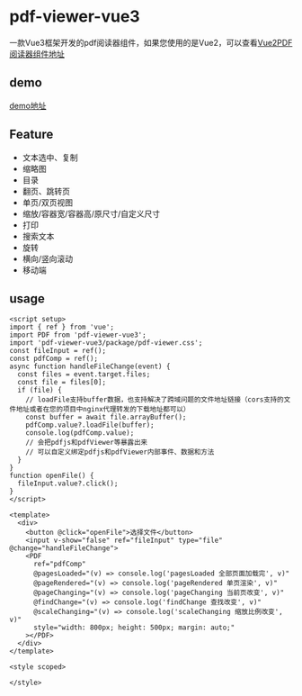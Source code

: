 # pdf-viewer-vue3

一款Vue3框架开发的pdf阅读器组件，如果您使用的是Vue2，可以查看[Vue2PDF阅读器组件地址](https://www.npmjs.com/package/pdf-viewer-vue2)

## demo

[demo地址](https://codesandbox.io/p/devbox/nice-keller-75ns2d?file=%2Fsrc%2FApp.vue%3A1%2C1-39%2C1)

## Feature

- 文本选中、复制
- 缩略图
- 目录
- 翻页、跳转页
- 单页/双页视图
- 缩放/容器宽/容器高/原尺寸/自定义尺寸
- 打印
- 搜索文本
- 旋转
- 横向/竖向滚动
- 移动端

## usage

```vue
<script setup>
import { ref } from 'vue';
import PDF from 'pdf-viewer-vue3';
import 'pdf-viewer-vue3/package/pdf-viewer.css';
const fileInput = ref();
const pdfComp = ref();
async function handleFileChange(event) {
  const files = event.target.files;
  const file = files[0];
  if (file) {
    // loadFile支持buffer数据，也支持解决了跨域问题的文件地址链接（cors支持的文件地址或者在您的项目中nginx代理转发的下载地址都可以）
    const buffer = await file.arrayBuffer();
    pdfComp.value?.loadFile(buffer);
    console.log(pdfComp.value);
    // 会把pdfjs和pdfViewer等暴露出来
    // 可以自定义绑定pdfjs和pdfViewer内部事件、数据和方法
  }
}
function openFile() {
  fileInput.value?.click();
}
</script>

<template>
  <div>
    <button @click="openFile">选择文件</button>
    <input v-show="false" ref="fileInput" type="file" @change="handleFileChange">
    <PDF
      ref="pdfComp"
      @pagesLoaded="(v) => console.log('pagesLoaded 全部页面加载完', v)"
      @pageRendered="(v) => console.log('pageRendered 单页渲染', v)"
      @pageChanging="(v) => console.log('pageChanging 当前页改变', v)"
      @findChange="(v) => console.log('findChange 查找改变', v)"
      @scaleChanging="(v) => console.log('scaleChanging 缩放比例改变', v)"
      style="width: 800px; height: 500px; margin: auto;"
    ></PDF>
  </div>
</template>

<style scoped>

</style>

```

